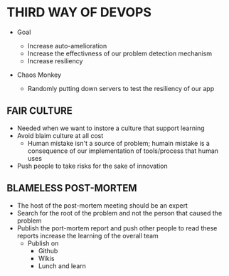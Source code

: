 # THIRD WAY OF DEVOPS

- Goal
  - Increase auto-amelioration
  - Increase the effectivness of our problem detection mechanism
  - Increase resiliency

- Chaos Monkey
  - Randomly putting down servers to test the resiliency of our app

## FAIR CULTURE
- Needed when we want to instore a culture that support learning
- Avoid blaim culture at all cost
  - Human mistake isn't a source of problem; humain mistake is a consequence of our
    implementation of tools/process that human uses
- Push people to take risks for the sake of innovation

## BLAMELESS POST-MORTEM
- The host of the post-mortem meeting should be an expert
- Search for the root of the problem and not the person that caused the problem
- Publish the port-mortem report and push other people to read these reports increase
  the learning of the overall team
  - Publish on
    - Github
    - Wikis
    - Lunch and learn

 


